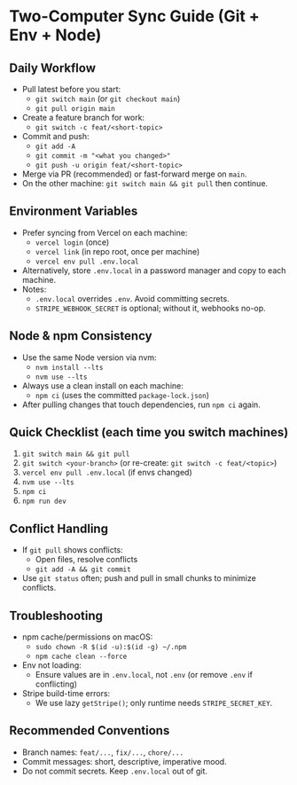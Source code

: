 # Two-Computer Sync Guide (Git + Env + Node)

## Daily Workflow
- Pull latest before you start:
  - `git switch main` (or `git checkout main`)
  - `git pull origin main`
- Create a feature branch for work:
  - `git switch -c feat/<short-topic>`
- Commit and push:
  - `git add -A`
  - `git commit -m "<what you changed>"`
  - `git push -u origin feat/<short-topic>`
- Merge via PR (recommended) or fast-forward merge on `main`.
- On the other machine: `git switch main && git pull` then continue.

## Environment Variables
- Prefer syncing from Vercel on each machine:
  - `vercel login` (once)
  - `vercel link` (in repo root, once per machine)
  - `vercel env pull .env.local`
- Alternatively, store `.env.local` in a password manager and copy to each machine.
- Notes:
  - `.env.local` overrides `.env`. Avoid committing secrets.
  - `STRIPE_WEBHOOK_SECRET` is optional; without it, webhooks no-op.

## Node & npm Consistency
- Use the same Node version via nvm:
  - `nvm install --lts`
  - `nvm use --lts`
- Always use a clean install on each machine:
  - `npm ci` (uses the committed `package-lock.json`)
- After pulling changes that touch dependencies, run `npm ci` again.

## Quick Checklist (each time you switch machines)
1. `git switch main && git pull`
2. `git switch <your-branch>` (or re-create: `git switch -c feat/<topic>`)
3. `vercel env pull .env.local` (if envs changed)
4. `nvm use --lts`
5. `npm ci`
6. `npm run dev`

## Conflict Handling
- If `git pull` shows conflicts:
  - Open files, resolve conflicts
  - `git add -A && git commit`
- Use `git status` often; push and pull in small chunks to minimize conflicts.

## Troubleshooting
- npm cache/permissions on macOS:
  - `sudo chown -R $(id -u):$(id -g) ~/.npm`
  - `npm cache clean --force`
- Env not loading:
  - Ensure values are in `.env.local`, not `.env` (or remove `.env` if conflicting)
- Stripe build-time errors:
  - We use lazy `getStripe()`; only runtime needs `STRIPE_SECRET_KEY`.

## Recommended Conventions
- Branch names: `feat/...`, `fix/...`, `chore/...`
- Commit messages: short, descriptive, imperative mood.
- Do not commit secrets. Keep `.env.local` out of git. 